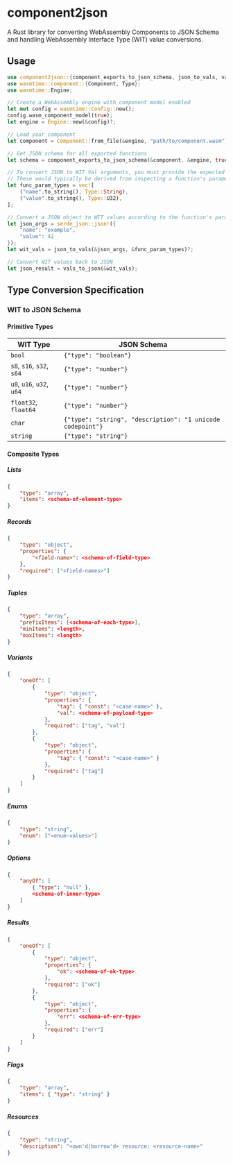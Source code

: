 # component2json

A Rust library for converting WebAssembly Components to JSON Schema and handling WebAssembly Interface Type (WIT) value conversions.

## Usage

```rust
use component2json::{component_exports_to_json_schema, json_to_vals, val_to_json};
use wasmtime::component::{Component, Type};
use wasmtime::Engine;

// Create a WebAssembly engine with component model enabled
let mut config = wasmtime::Config::new();
config.wasm_component_model(true);
let engine = Engine::new(&config)?;

// Load your component
let component = Component::from_file(&engine, "path/to/component.wasm")?;

// Get JSON schema for all exported functions
let schema = component_exports_to_json_schema(&component, &engine, true);

// To convert JSON to WIT Val arguments, you must provide the expected types.
// These would typically be derived from inspecting a function's parameters.
let func_param_types = vec![
    ("name".to_string(), Type::String),
    ("value".to_string(), Type::U32),
];

// Convert a JSON object to WIT values according to the function's parameter types
let json_args = serde_json::json!({
    "name": "example",
    "value": 42
});
let wit_vals = json_to_vals(&json_args, &func_param_types)?;

// Convert WIT values back to JSON
let json_result = vals_to_json(&wit_vals);
```

## Type Conversion Specification

### WIT to JSON Schema

#### Primitive Types

| WIT Type | JSON Schema |
|----------|-------------|
| `bool` | `{"type": "boolean"}` |
| `s8`, `s16`, `s32`, `s64` | `{"type": "number"}` |
| `u8`, `u16`, `u32`, `u64` | `{"type": "number"}` |
| `float32`, `float64` | `{"type": "number"}` |
| `char` | `{"type": "string", "description": "1 unicode codepoint"}` |
| `string` | `{"type": "string"}` |

#### Composite Types

##### Lists

```json
{
    "type": "array",
    "items": <schema-of-element-type>
}
```

##### Records

```json
{
    "type": "object",
    "properties": {
        "<field-name>": <schema-of-field-type>
    },
    "required": ["<field-names>"]
}
```

##### Tuples

```json
{
    "type": "array",
    "prefixItems": [<schema-of-each-type>],
    "minItems": <length>,
    "maxItems": <length>
}
```

##### Variants

```json
{
    "oneOf": [
        {
            "type": "object",
            "properties": {
                "tag": { "const": "<case-name>" },
                "val": <schema-of-payload-type>
            },
            "required": ["tag", "val"]
        },
        {
            "type": "object",
            "properties": {
                "tag": { "const": "<case-name>" }
            },
            "required": ["tag"]
        }
    ]
}
```

##### Enums

```json
{
    "type": "string",
    "enum": ["<enum-values>"]
}
```

##### Options

```json
{
    "anyOf": [
        { "type": "null" },
        <schema-of-inner-type>
    ]
}
```

##### Results

```json
{
    "oneOf": [
        {
            "type": "object",
            "properties": {
                "ok": <schema-of-ok-type>
            },
            "required": ["ok"]
        },
        {
            "type": "object",
            "properties": {
                "err": <schema-of-err-type>
            },
            "required": ["err"]
        }
    ]
}
```

##### Flags

```json
{
    "type": "array",
    "items": { "type": "string" }
}
```

##### Resources

```json
{
    "type": "string",
    "description": "<own'd|borrow'd> resource: <resource-name>"
}
```
